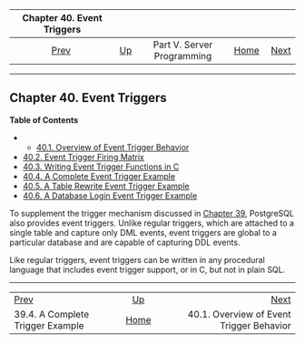 <!--?xml version="1.0" encoding="UTF-8" standalone="no"?-->

|                    Chapter 40. Event Triggers                    |                                                            |                            |                                                       |                                                                                   |
| :--------------------------------------------------------------: | :--------------------------------------------------------- | :------------------------: | ----------------------------------------------------: | --------------------------------------------------------------------------------: |
| [Prev](trigger-example.html "39.4. A Complete Trigger Example")  | [Up](server-programming.html "Part V. Server Programming") | Part V. Server Programming | [Home](index.html "PostgreSQL 17devel Documentation") |  [Next](event-trigger-definition.html "40.1. Overview of Event Trigger Behavior") |

***

## Chapter 40. Event Triggers

**Table of Contents**

  * *   [40.1. Overview of Event Trigger Behavior](event-trigger-definition.html)
* [40.2. Event Trigger Firing Matrix](event-trigger-matrix.html)
* [40.3. Writing Event Trigger Functions in C](event-trigger-interface.html)
* [40.4. A Complete Event Trigger Example](event-trigger-example.html)
* [40.5. A Table Rewrite Event Trigger Example](event-trigger-table-rewrite-example.html)
* [40.6. A Database Login Event Trigger Example](event-trigger-database-login-example.html)

To supplement the trigger mechanism discussed in [Chapter 39](triggers.html "Chapter 39. Triggers"), PostgreSQL also provides event triggers. Unlike regular triggers, which are attached to a single table and capture only DML events, event triggers are global to a particular database and are capable of capturing DDL events.

Like regular triggers, event triggers can be written in any procedural language that includes event trigger support, or in C, but not in plain SQL.

***

|                                                                  |                                                            |                                                                                   |
| :--------------------------------------------------------------- | :--------------------------------------------------------: | --------------------------------------------------------------------------------: |
| [Prev](trigger-example.html "39.4. A Complete Trigger Example")  | [Up](server-programming.html "Part V. Server Programming") |  [Next](event-trigger-definition.html "40.1. Overview of Event Trigger Behavior") |
| 39.4. A Complete Trigger Example                                 |    [Home](index.html "PostgreSQL 17devel Documentation")   |                                          40.1. Overview of Event Trigger Behavior |
